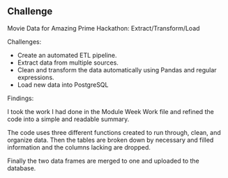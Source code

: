 ## Challenge

Movie Data for Amazing Prime Hackathon: Extract/Transform/Load

Challenges:
- Create an automated ETL pipeline.
- Extract data from multiple sources.
- Clean and transform the data automatically using Pandas and regular expressions.
- Load new data into PostgreSQL

Findings:

I took the work I had done in the Module Week Work file and refined the code into a simple and readable summary.

The code uses three different functions created to run through, clean, and organize data. Then the tables are broken down by necessary and filled information and the columns lacking are dropped.

Finally the two data frames are merged to one and uploaded to the database.

